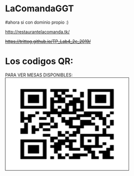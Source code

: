 # LaComandaGGT

#ahora si con dominio propio :)

http://restaurantelacomanda.tk/

<strike> https://trittog.github.io/TP_Lab4_2c_2019/ </strike>


# Los codigos QR:

PARA VER MESAS DISPONIBLES:
<img src="./EstasParaVerMesas.png" border="1" alt="Este es el ejemplo de un texto alternativo" width="400" height="300">
